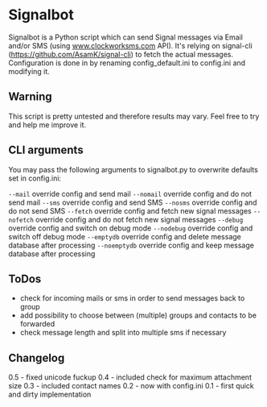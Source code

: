 # Signalbot

Signalbot is a Python script which can send Signal messages via Email and/or SMS (using www.clockworksms.com API). It's relying on signal-cli (https://github.com/AsamK/signal-cli) to fetch the actual messages. Configuration is done in by renaming config_default.ini to config.ini and modifying it.

## Warning

This script is pretty untested and therefore results may vary. Feel free to try and help me improve it.

## CLI arguments

You may pass the following arguments to signalbot.py to overwrite defaults set in config.ini:

`--mail` override config and send mail
`--nomail` override config and do not send mail
`--sms` override config and send SMS
`--nosms` override config and do not send SMS
`--fetch` override config and fetch new signal messages
`--nofetch` override config and do not fetch new signal messages
`--debug` override config and switch on debug mode
`--nodebug` override config and switch off debug mode
`--emptydb` override config and delete message database after processing
`--noemptydb` override config and keep message database after processing

## ToDos

- check for incoming mails or sms in order to send messages back to group
- add possibility to choose between (multiple) groups and contacts to be forwarded
- check message length and split into multiple sms if necessary


## Changelog
0.5 - fixed unicode fuckup
0.4 - included check for maximum attachment size
0.3 - included contact names
0.2 - now with config.ini
0.1 - first quick and dirty implementation

